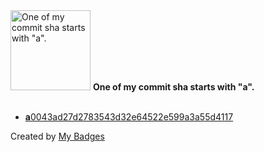 <img src="https://my-badges.github.io/my-badges/a-commit.png" alt="One of my commit sha starts with &quot;a&quot;." title="One of my commit sha starts with &quot;a&quot;." width="128">
<strong>One of my commit sha starts with &quot;a&quot;.</strong>
<br><br>

- <a href="https://github.com/Siddhant-K-code/observability/commit/a0043ad27d2783543d32e64522e599a3a55d4117"><strong>a</strong>0043ad27d2783543d32e64522e599a3a55d4117</a>


Created by <a href="https://github.com/my-badges/my-badges">My Badges</a>